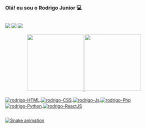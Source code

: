 ### Olá! eu sou o Rodrigo Junior 💻 ###
<br>
<div>
 <a href="https://www.instagram.com/rodrigo_juniorj/" target="_blank"><img src="https://img.shields.io/badge/-Instagram-%23E4405F?style=for-the-badge&logo=instagram&logoColor=white" target="_blank"></a>
  <a href="https://www.linkedin.com/in/rodrigo-tavares-franco-junior-3a0059192/" target="_blank"><img src="https://img.shields.io/badge/-LinkedIn-%230077B5?style=for-the-badge&logo=linkedin&logoColor=white" target="_blank"></a> 
  <a href = "mailto:rodrigotavaresfranco@gmail.com"><img src="https://img.shields.io/badge/-Gmail-%23333?style=for-the-badge&logo=gmail&logoColor=white" target="_blank"></a>
</div>
<br>



<div align="center">
  <a href="https://github.com/Rodrigojuniorj">
  <img height="180em" src="https://github-readme-stats.vercel.app/api?username=Rodrigojuniorj&show_icons=true&theme=dracula&include_all_commits=true&count_private=true"/>
  <img height="180em" src="https://github-readme-stats.vercel.app/api/top-langs/?username=Rodrigojuniorj&layout=compact&langs_count=7&theme=dracula"/>
</div>

</div>
<div style="display: inline_block"><br> 
  <img align="center" alt="rodrigo-HTML" src="https://img.shields.io/badge/HTML5-E34F26?style=for-the-badge&logo=html5&logoColor=white">
  <img align="center" alt="rodrigo-CSS"  src="https://img.shields.io/badge/CSS3-1572B6?style=for-the-badge&logo=css3&logoColor=white">
  <img align="center" alt="rodrigo-Js" src="https://img.shields.io/badge/JavaScript-F7DF1E?style=for-the-badge&logo=javascript&logoColor=black">
  <img align="center" alt="rodrigo-Php" src="https://img.shields.io/badge/PHP-777BB4?style=for-the-badge&logo=php&logoColor=white">
  <img align="center" alt="rodrigo-Python" src="https://img.shields.io/badge/Python-14354C?style=for-the-badge&logo=python&logoColor=white">
  <img align="center" alt="rodrigo-ReactJS" src="https://img.shields.io/badge/ReactJS-61DAFB?style=for-the-badge&logo=react&logoColor=white">
</div>

##

<div> 
  
 
![Snake animation](https://github.com/Rodrigojuniorj/Rodrigojuniorj/blob/output/github-contribution-grid-snake.svg)
 
</div>
